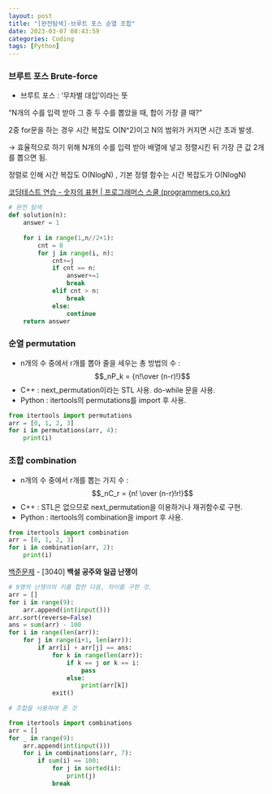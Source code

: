 ```yaml
---
layout: post
title: "[완전탐색]-브루트 포스 순열 조합"
date: 2023-03-07 08:43:59
categories: Coding
tags: [Python]
---
```


### 브루트 포스 Brute-force

- 브루트 포스 : ‘무차별 대입’이라는 뜻

“N개의 수를 입력 받아 그 중 두 수를 뽑았을 때, 합이 가장 클 때?”

2중 for문을 하는 경우 시간 복잡도 O(N^2)이고 N의 범위가 커지면 시간 초과 발생.

→ 효율적으로 하기 위해 N개의 수를 입력 받아 배열에 넣고 정렬시킨 뒤 가장 큰 값 2개를 뽑으면 됨.

정렬로 인해 시간 복잡도 O(NlogN) , 기본 정렬 함수는 시간 복잡도가 O(NlogN)

[코딩테스트 연습 - 숫자의 표현 | 프로그래머스 스쿨 (programmers.co.kr)](https://school.programmers.co.kr/learn/courses/30/lessons/12924)

```python
# 완전 탐색
def solution(n):
    answer = 1
    
    for i in range(1,n//2+1):
        cnt = 0
        for j in range(i, n):
            cnt+=j
            if cnt == n:
                answer+=1
                break
            elif cnt > n:
                break
            else:
                continue
    return answer
```

### 순열 permutation

- n개의 수 중에서 r개를 뽑아 줄을 세우는 총 방법의 수 : $$_nP_k = {n!\over (n-r)!}$$
- C++ : next_permutation이라는 STL 사용. do-while 문을 사용.
- Python : itertools의 permutations를 import 후 사용.

```python
from itertools import permutations
arr = [0, 1, 2, 3]
for i in permutations(arr, 4):
	print(i)
```

### 조합 combination

- n개의 수 중에서 r개를 뽑는 가지 수 : $$_nC_r = {n! \over (n-r)!r!}$$
- C++ :  STL은 없으므로 next_permutation을 이용하거나 재귀함수로 구현.
- Python : itertools의 combination을 import 후 사용.

```python
from itertools import combination
arr = [0, 1, 2, 3]
for i in combination(arr, 2):
	print(i)
```

[백준문제](https://www.acmicpc.net/problem/3040) - [3040] **백설 공주와 일곱 난쟁이**

```python
# 9명의 난쟁이의 키를 합한 다음, 차이를 구한 것.
arr = []
for i in range(9):
    arr.append(int(input()))
arr.sort(reverse=False)
ans = sum(arr) - 100
for i in range(len(arr)):
    for j in range(i+1, len(arr)):
        if arr[i] + arr[j] == ans:
            for k in range(len(arr)):
                if k == j or k == i:
                    pass
                else:
                    print(arr[k])
            exit()
            
# 조합을 사용하여 푼 것

from itertools import combinations
arr = []
for _ in range(9):
    arr.append(int(input()))
    for i in combinations(arr, 7):
        if sum(i) == 100:
            for j in sorted(i):
                print(j)
            break
```